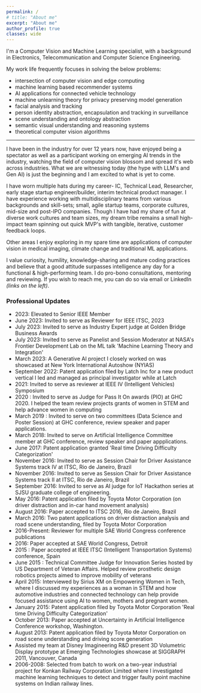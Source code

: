 ```yaml
---
permalink: /
# title: "About me"
excerpt: "About me"
author_profile: true
classes: wide
---
```


I'm a Computer Vision and Machine Learning specialist, with a background in Electronics, Telecommunication and Computer Science Engineering.

My work life frequently focuses in solving the below problems:
* intersection of computer vision and edge computing
* machine learning based recommender systems
* AI applications for connected vehicle technology
* machine unlearning theory for privacy preserving model generation
* facial analysis and tracking
* person identity abstraction, encapsulation and tracking in surveillance
* scene understanding and ontology abstraction
* semantic visual understanding and reasoning systems
* theoretical computer vision algorithms

---
I have been in the industry for over 12 years now, have enjoyed being a spectator as well as a participant working on emerging AI trends in the industry, watching the field of computer vision blossom and spread it's web across industries. 
What we are witnessing today (the hype with LLM's and Gen AI) is just the beginning and I am excited to what is yet to come.

I have worn multiple hats during my career- IC, Technical Lead, Researcher, early stage startup engineer/builder, interim technical product manager.
I have experience working with multidisciplinary teams from various backgrounds and skill-sets; small, agile startup teams, corporate cultures, mid-size and post-IPO companies. 
Though I have had my share of fun at diverse work cultures and team sizes, my dream tribe remains a small high-impact team spinning out quick MVP's with tangible, iterative, customer feedback loops.

Other areas I enjoy exploring in my spare time are applications of computer vision in medical imaging, climate change and traditional ML applications.

I value curiosity, humility, knowledge-sharing and mature coding practices and believe that a good attitude surpasses intelligence any day for a functional & high-performing team.
I do pro-bono consultations, mentoring and reviewing. If you wish to reach me, you can do so via email or LinkedIn _(links on the left)_.


### Professional Updates

* 2023: Elevated to Senior IEEE Member 
* June 2023: Invited to serve as Reviewer for IEEE ITSC, 2023
* July 2023: Invited to serve as Industry Expert judge at Golden Bridge Business Awards
* July 2023: Invited to serve as Panelist and Session Moderator at NASA's Frontier Development Lab on the ML talk 'Machine Learning Theory and Integration'
* March 2023: A Generative AI project I closely worked on was showcased at New York International Autoshow (NYIAS)
* September 2022: Patent application filed by Latch Inc for a new product vertical I led and managed as principal investigator while at Latch
* 2021: Invited to serve as reviewer at IEEE IV (Intelligent Vehicles) Symposium
* 2020 : Invited to serve as Judge for Pass It On awards (PIO) at GHC 2020. I helped the team review projects grants of women in STEM and help advance women in computing 
* March 2019 : Invited to serve on two committees (Data Science and Poster Session) at GHC conference, review speaker and paper applications.
* March 2018: Invited to serve on Artificial Intelligence Committee member at GHC conference, review speaker and paper appplications.
* June 2017: Patent application granted 'Real time Driving Difficulty Categorization'
* November 2016: Invited to serve as Session Chair for Driver Assistance Systems track IV at ITSC, Rio de Janeiro, Brazil
* November 2016: Invited to serve as Session Chair for Driver Assistance Systems track II at ITSC, Rio de Janeiro, Brazil
* September 2016: Invited to serve as AI judge for IoT Hackathon series at SJSU graduate college of engineering.
* May 2016: Patent application filed by Toyota Motor Corporation (on driver distraction and in-car hand movement analysis)
* August 2016: Paper accepted to ITSC 2016, Rio de Janeiro, Brazil 
* March 2016: Two patent applications on driver distraction analysis and road scene understanding, filed by Toyota Motor Corporation
* 2016-Present: Reviewer for multiple SAE World Congress conference publications
* 2016: Paper accepted at SAE World Congress, Detroit
* 2015 : Paper accepted at IEEE ITSC (Intelligent Transportation Systems) conference, Spain
* June 2015 : Technical Committee Judge for Innovation Series hosted by US Department of Veteran Affairs. Helped review prosthetic design robotics projects aimed to improve mobility of veterans
* April 2015: Interviewed by Sirius XM on Empowering Women in Tech, where I discussed my experiences as a woman in STEM and how automotive industries and connected technology can help provide focused assistance using AI to women, mothers and pregnant women.
* January 2015: Patent application filed by Toyota Motor Corporation 'Real time Driving Difficulty Categorization'
* October 2013: Paper accepted at Uncertainty in Artificial Intelligence Conference workshop, Washington.
* August 2013: Patent application filed by Toyota Motor Corporation on road scene understanding and driving score generation
* Assisted my team at Disney Imagineering R&D present 3D Volumetric Display prototype at Emerging Technologies showcase at SIGGRAPH 2011, Vancouver, Canada
* 2006-2008: Selected from batch to work on a two-year industrial project for Konkan Railway Corporation Limited where I investigated machine learning techniques to detect and trigger faulty point machine systems on Indian railway lines.


